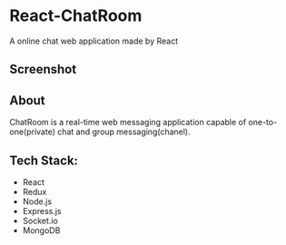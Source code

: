 # React-ChatRoom
A online chat web application made by React

## Screenshot

## About
ChatRoom is a real-time web messaging application capable of one-to-one(private) chat and group messaging(chanel).

## Tech Stack:
* React
* Redux
* Node.js
* Express.js
* Socket.io
* MongoDB
